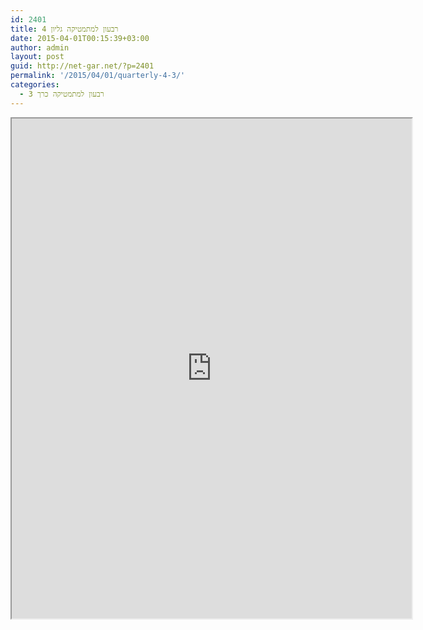 ```yaml
---
id: 2401
title: רבעון למתמטיקה גליון 4
date: 2015-04-01T00:15:39+03:00
author: admin
layout: post
guid: http://net-gar.net/?p=2401
permalink: '/2015/04/01/quarterly-4-3/'
categories:
  - רבעון למתמטיקה כרך 3
---
```

<p><iframe src="https://docs.google.com/file/d/0B-_8w6IKpNuUWnBCUm9IN1F2eDg/preview" width="640" height="800"></iframe></p>